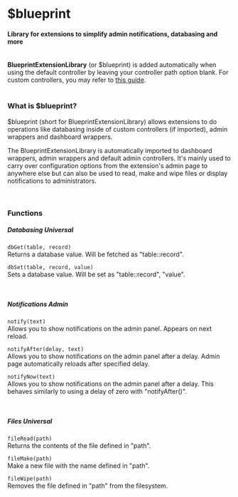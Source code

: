 # $blueprint
<h4 class="fw-light">Library for extensions to simplify admin notifications, databasing and more</h4><br/>

<div class="alert alert-dark" role="alert">
  <i class="bi bi-currency-dollar me-2 mt-1 mb-1" style="font-size:23px; float: left;"></i>
  <div class="ps-3 ms-3"><b>BlueprintExtensionLibrary</b> (or $blueprint) is added automatically when using the default controller by leaving your controller path option blank. For custom controllers, you may refer to <a href="?page=developing-extensions/Importing-$blueprint" class="alert-link">this guide</a>.</div>
</div>
<br/>

### **What is $blueprint?**
\$blueprint (short for BlueprintExtensionLibrary) allows extensions to do operations like databasing inside of custom controllers (if imported), admin wrappers and dashboard wrappers.

The BlueprintExtensionLibrary is automatically imported to dashboard wrappers, admin wrappers and default admin controllers. It's mainly used to carry over configuration options from the extension's admin page to anywhere else but can also be used to read, make and wipe files or display notifications to administrators.

<br/>

### **Functions**

##### Databasing <span class="badge bg-primary-subtle text-primary-emphasis rounded-pill">Universal</span>
`dbGet(table, record)`\
Returns a database value. Will be fetched as "table::record".

`dbSet(table, record, value)`\
Sets a database value. Will be set as "table::record", "value".

<br/>

##### Notifications <span class="badge bg-secondary-subtle text-secondary-emphasis rounded-pill">Admin</span>
`notify(text)`\
Allows you to show notifications on the admin panel. Appears on next reload.

`notifyAfter(delay, text)`\
Allows you to show notifications on the admin panel after a delay. Admin page automatically reloads after specified delay.

`notifyNow(text)`\
Allows you to show notifications on the admin panel after a delay. This behaves similarly to using a delay of zero with "notifyAfter()".

<br/>

##### Files <span class="badge bg-primary-subtle text-primary-emphasis rounded-pill">Universal</span>
`fileRead(path)`\
Returns the contents of the file defined in "path".

`fileMake(path)`\
Make a new file with the name defined in "path".

`fileWipe(path)`\
Removes the file defined in "path" from the filesystem.